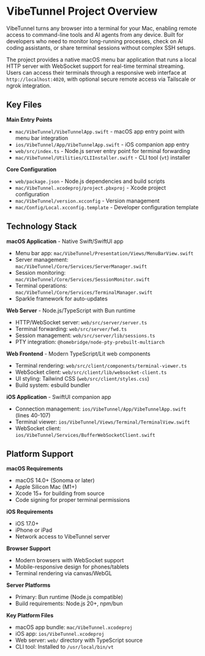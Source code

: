 <!-- Generated: 2025-06-21 17:45:00 UTC -->
# VibeTunnel Project Overview

VibeTunnel turns any browser into a terminal for your Mac, enabling remote access to command-line tools and AI agents from any device. Built for developers who need to monitor long-running processes, check on AI coding assistants, or share terminal sessions without complex SSH setups.

The project provides a native macOS menu bar application that runs a local HTTP server with WebSocket support for real-time terminal streaming. Users can access their terminals through a responsive web interface at `http://localhost:4020`, with optional secure remote access via Tailscale or ngrok integration.

## Key Files

**Main Entry Points**
- `mac/VibeTunnel/VibeTunnelApp.swift` - macOS app entry point with menu bar integration
- `ios/VibeTunnel/App/VibeTunnelApp.swift` - iOS companion app entry  
- `web/src/index.ts` - Node.js server entry point for terminal forwarding
- `mac/VibeTunnel/Utilities/CLIInstaller.swift` - CLI tool (`vt`) installer

**Core Configuration**
- `web/package.json` - Node.js dependencies and build scripts
- `mac/VibeTunnel.xcodeproj/project.pbxproj` - Xcode project configuration
- `mac/VibeTunnel/version.xcconfig` - Version management
- `mac/Config/Local.xcconfig.template` - Developer configuration template

## Technology Stack

**macOS Application** - Native Swift/SwiftUI app
- Menu bar app: `mac/VibeTunnel/Presentation/Views/MenuBarView.swift`
- Server management: `mac/VibeTunnel/Core/Services/ServerManager.swift` 
- Session monitoring: `mac/VibeTunnel/Core/Services/SessionMonitor.swift`
- Terminal operations: `mac/VibeTunnel/Core/Services/TerminalManager.swift`
- Sparkle framework for auto-updates

**Web Server** - Node.js/TypeScript with Bun runtime
- HTTP/WebSocket server: `web/src/server/server.ts`
- Terminal forwarding: `web/src/server/fwd.ts`
- Session management: `web/src/server/lib/sessions.ts`
- PTY integration: `@homebridge/node-pty-prebuilt-multiarch`

**Web Frontend** - Modern TypeScript/Lit web components  
- Terminal rendering: `web/src/client/components/terminal-viewer.ts`
- WebSocket client: `web/src/client/lib/websocket-client.ts`
- UI styling: Tailwind CSS (`web/src/client/styles.css`)
- Build system: esbuild bundler

**iOS Application** - SwiftUI companion app
- Connection management: `ios/VibeTunnel/App/VibeTunnelApp.swift` (lines 40-107)
- Terminal viewer: `ios/VibeTunnel/Views/Terminal/TerminalView.swift`
- WebSocket client: `ios/VibeTunnel/Services/BufferWebSocketClient.swift`

## Platform Support

**macOS Requirements**
- macOS 14.0+ (Sonoma or later)
- Apple Silicon Mac (M1+)
- Xcode 15+ for building from source
- Code signing for proper terminal permissions

**iOS Requirements**  
- iOS 17.0+
- iPhone or iPad
- Network access to VibeTunnel server

**Browser Support**
- Modern browsers with WebSocket support
- Mobile-responsive design for phones/tablets
- Terminal rendering via canvas/WebGL

**Server Platforms**
- Primary: Bun runtime (Node.js compatible)
- Build requirements: Node.js 20+, npm/bun

**Key Platform Files**
- macOS app bundle: `mac/VibeTunnel.xcodeproj`
- iOS app: `ios/VibeTunnel.xcodeproj`  
- Web server: `web/` directory with TypeScript source
- CLI tool: Installed to `/usr/local/bin/vt`